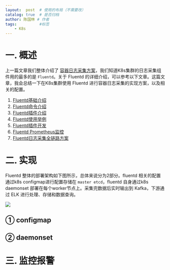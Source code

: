 ```yaml
---
layout:  post  # 使用的布局（不需要改）
catalog: true  # 是否归档
author: 陈国林 # 作者
tags:          #标签
    - K8s
---
```


# 一. 概述
上一篇文章我们整体介绍了 [容器日志采集方案](https://chenguolin.github.io/2019/06/19/K8s-6-%E5%AE%B9%E5%99%A8%E6%97%A5%E5%BF%97%E9%87%87%E9%9B%86%E6%96%B9%E6%A1%88/)，我们知道K8s集群的日志采集组件用的最多的是 `Fluentd`。关于 Fluentd 的详细介绍，可以参考以下文章。这篇文章，我会总结一下在K8s集群使用 Fluentd 进行容器日志采集的实现方案，以及相关的配置。

1. [Fluentd基础介绍](https://chenguolin.github.io/2019/02/26/Fluentd-1-Fluentd%E5%9F%BA%E7%A1%80%E4%BB%8B%E7%BB%8D/)
2. [Fluentd命令介绍](https://chenguolin.github.io/2019/02/27/Fluentd-2-Fluentd%E5%91%BD%E4%BB%A4%E4%BB%8B%E7%BB%8D/)
3. [Fluentd插件介绍](https://chenguolin.github.io/2019/02/28/Fluentd-3-Fluentd%E6%8F%92%E4%BB%B6%E4%BB%8B%E7%BB%8D/)
4. [Fluentd使用举例](https://chenguolin.github.io/2019/03/01/Fluentd-4-Fluentd%E4%BD%BF%E7%94%A8%E4%B8%BE%E4%BE%8B/)
5. [Fluentd插件开发](https://chenguolin.github.io/2019/03/02/Fluentd-5-Fluentd%E6%8F%92%E4%BB%B6%E5%BC%80%E5%8F%91/)
6. [Fluentd Prometheus监控](https://chenguolin.github.io/2019/03/05/Fluentd-6-Fluentd-Prometheus%E7%9B%91%E6%8E%A7/)
7. [Fluentd日志采集全链路方案](https://chenguolin.github.io/2019/03/07/Fluentd-7-Fluentd%E6%97%A5%E5%BF%97%E9%87%87%E9%9B%86%E5%85%A8%E9%93%BE%E8%B7%AF%E6%96%B9%E6%A1%88/)

# 二. 实现
Fluentd 整体的部署架构如下图所示，总体来说分为2部分。fluentd 相关的配置通过k8s configmap进行配置存储在 `master etcd`，fluentd 自身通过k8s daemonset 部署在每个worker节点上。采集完数据后实时输出到 Kafka，下游通过 ELK 进行处理、存储和数据查询。

![](https://github.com/chenguolin/chenguolin.github.io/blob/master/data/image/k8s-fluentd-agent.png?raw=true)

## ① configmap

## ② daemonset

# 三. 监控报警
